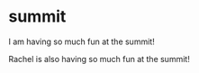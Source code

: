 # summit

I am having so much fun at the summit!


Rachel is also having so much fun at the summit!
